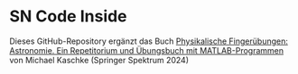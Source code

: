 # SN Code Inside
Dieses GitHub-Repository ergänzt das Buch [Physikalische Fingerübungen: Astronomie. Ein Repetitorium und Übungsbuch mit MATLAB-Programmen](https://link.springer.com/) von Michael Kaschke (Springer Spektrum 2024)
